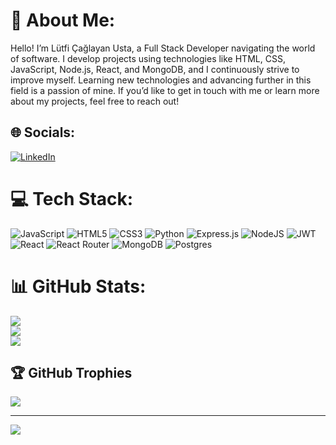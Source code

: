 # 💫 About Me:
Hello! I’m Lütfi Çağlayan Usta, a Full Stack Developer navigating the world of software. I develop projects using technologies like HTML, CSS, JavaScript, Node.js, React, and MongoDB, and I continuously strive to improve myself. Learning new technologies and advancing further in this field is a passion of mine. If you’d like to get in touch with me or learn more about my projects, feel free to reach out!


## 🌐 Socials:
[![LinkedIn](https://img.shields.io/badge/LinkedIn-%230077B5.svg?logo=linkedin&logoColor=white)](https://linkedin.com/in/çağlayan-usta-b5140121a) 

# 💻 Tech Stack:
![JavaScript](https://img.shields.io/badge/javascript-%23323330.svg?style=for-the-badge&logo=javascript&logoColor=%23F7DF1E) ![HTML5](https://img.shields.io/badge/html5-%23E34F26.svg?style=for-the-badge&logo=html5&logoColor=white) ![CSS3](https://img.shields.io/badge/css3-%231572B6.svg?style=for-the-badge&logo=css3&logoColor=white) ![Python](https://img.shields.io/badge/python-3670A0?style=for-the-badge&logo=python&logoColor=ffdd54) ![Express.js](https://img.shields.io/badge/express.js-%23404d59.svg?style=for-the-badge&logo=express&logoColor=%2361DAFB) ![NodeJS](https://img.shields.io/badge/node.js-6DA55F?style=for-the-badge&logo=node.js&logoColor=white) ![JWT](https://img.shields.io/badge/JWT-black?style=for-the-badge&logo=JSON%20web%20tokens) ![React](https://img.shields.io/badge/react-%2320232a.svg?style=for-the-badge&logo=react&logoColor=%2361DAFB) ![React Router](https://img.shields.io/badge/React_Router-CA4245?style=for-the-badge&logo=react-router&logoColor=white) ![MongoDB](https://img.shields.io/badge/MongoDB-%234ea94b.svg?style=for-the-badge&logo=mongodb&logoColor=white) ![Postgres](https://img.shields.io/badge/postgres-%23316192.svg?style=for-the-badge&logo=postgresql&logoColor=white)
# 📊 GitHub Stats:
![](https://github-readme-stats.vercel.app/api?username=lutficaglayanusta&theme=dark&hide_border=false&include_all_commits=false&count_private=false)<br/>
![](https://github-readme-streak-stats.herokuapp.com/?user=lutficaglayanusta&theme=dark&hide_border=false)<br/>
![](https://github-readme-stats.vercel.app/api/top-langs/?username=lutficaglayanusta&theme=dark&hide_border=false&include_all_commits=false&count_private=false&layout=compact)

## 🏆 GitHub Trophies
![](https://github-profile-trophy.vercel.app/?username=lutficaglayanusta&theme=radical&no-frame=false&no-bg=true&margin-w=4)

---
[![](https://visitcount.itsvg.in/api?id=lutficaglayanusta&icon=0&color=0)](https://visitcount.itsvg.in)

<!-- Proudly created with GPRM ( https://gprm.itsvg.in ) -->
